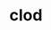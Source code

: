 ---
category: 4-letters
denotation: null
name: clod
reference_link: https://www.etymonline.com/word/clod
root_language: null
root_name: null
title: clod
type: free
word_sums:
- respelling: clod
  sum: 'Clod + '
---